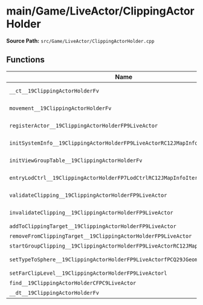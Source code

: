 # main/Game/LiveActor/ClippingActorHolder

**Source Path:** `src/Game/LiveActor/ClippingActorHolder.cpp`

## Functions

| Name | Address | Match % |
|------|---------|---------|
| `__ct__19ClippingActorHolderFv` | `0x8015EC2C` | :white_check_mark: (100.0%) |
| `movement__19ClippingActorHolderFv` | `0x8015ED14` | :white_check_mark: (100.0%) |
| `registerActor__19ClippingActorHolderFP9LiveActor` | `0x8015ED7C` | :white_check_mark: (100.0%) |
| `initSystemInfo__19ClippingActorHolderFP9LiveActorRC12JMapInfoIter` | `0x8015EDE4` | :white_check_mark: (100.0%) |
| `initViewGroupTable__19ClippingActorHolderFv` | `0x8015EE50` | :white_check_mark: (100.0%) |
| `entryLodCtrl__19ClippingActorHolderFP7LodCtrlRC12JMapInfoIter` | `0x8015EEB8` | :white_check_mark: (100.0%) |
| `validateClipping__19ClippingActorHolderFP9LiveActor` | `0x8015EEC0` | :x: (94.6%) |
| `invalidateClipping__19ClippingActorHolderFP9LiveActor` | `0x8015EF54` | :white_check_mark: (100.0%) |
| `addToClippingTarget__19ClippingActorHolderFP9LiveActor` | `0x8015F014` | :x: (0.0%) |
| `removeFromClippingTarget__19ClippingActorHolderFP9LiveActor` | `0x8015F0BC` | :x: (0.0%) |
| `startGroupClipping__19ClippingActorHolderFP9LiveActorRC12JMapInfoIter` | `0x8015F154` | :x: (0.0%) |
| `setTypeToSphere__19ClippingActorHolderFP9LiveActorfPCQ29JGeometry8TVec3<f>` | `0x8015F240` | :white_check_mark: (100.0%) |
| `setFarClipLevel__19ClippingActorHolderFP9LiveActorl` | `0x8015F284` | :x: (0.0%) |
| `find__19ClippingActorHolderCFPC9LiveActor` | `0x8015F2B4` | :x: (0.0%) |
| `__dt__19ClippingActorHolderFv` | `0x8015F33C` | :x: (0.0%) |